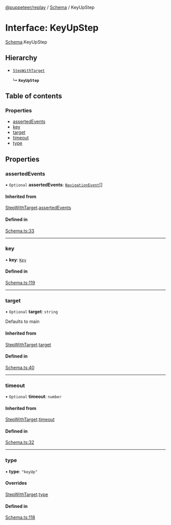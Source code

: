 [@puppeteer/replay](../README.md) / [Schema](../modules/Schema.md) / KeyUpStep

# Interface: KeyUpStep

[Schema](../modules/Schema.md).KeyUpStep

## Hierarchy

- [`StepWithTarget`](Schema.StepWithTarget.md)

  ↳ **`KeyUpStep`**

## Table of contents

### Properties

- [assertedEvents](Schema.KeyUpStep.md#assertedevents)
- [key](Schema.KeyUpStep.md#key)
- [target](Schema.KeyUpStep.md#target)
- [timeout](Schema.KeyUpStep.md#timeout)
- [type](Schema.KeyUpStep.md#type)

## Properties

### assertedEvents

• `Optional` **assertedEvents**: [`NavigationEvent`](Schema.NavigationEvent.md)[]

#### Inherited from

[StepWithTarget](Schema.StepWithTarget.md).[assertedEvents](Schema.StepWithTarget.md#assertedevents)

#### Defined in

[Schema.ts:33](https://github.com/puppeteer/replay/blob/main/src/Schema.ts#L33)

___

### key

• **key**: [`Key`](../modules/Schema.md#key)

#### Defined in

[Schema.ts:119](https://github.com/puppeteer/replay/blob/main/src/Schema.ts#L119)

___

### target

• `Optional` **target**: `string`

Defaults to main

#### Inherited from

[StepWithTarget](Schema.StepWithTarget.md).[target](Schema.StepWithTarget.md#target)

#### Defined in

[Schema.ts:40](https://github.com/puppeteer/replay/blob/main/src/Schema.ts#L40)

___

### timeout

• `Optional` **timeout**: `number`

#### Inherited from

[StepWithTarget](Schema.StepWithTarget.md).[timeout](Schema.StepWithTarget.md#timeout)

#### Defined in

[Schema.ts:32](https://github.com/puppeteer/replay/blob/main/src/Schema.ts#L32)

___

### type

• **type**: ``"keyUp"``

#### Overrides

[StepWithTarget](Schema.StepWithTarget.md).[type](Schema.StepWithTarget.md#type)

#### Defined in

[Schema.ts:118](https://github.com/puppeteer/replay/blob/main/src/Schema.ts#L118)
